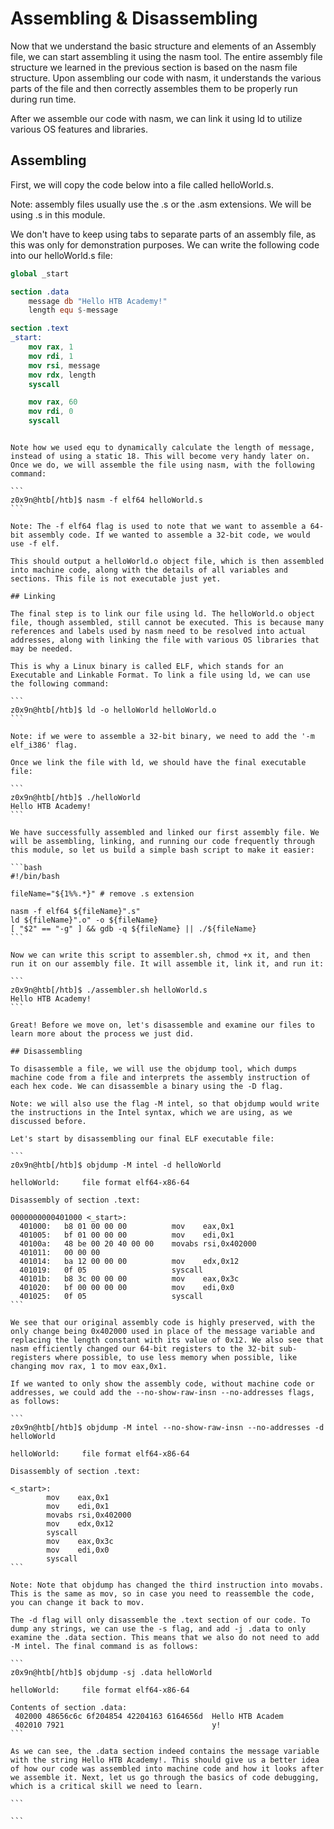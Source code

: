 # Assembling & Disassembling

Now that we understand the basic structure and elements of an Assembly file, we can start assembling it using the nasm tool. The entire assembly file structure we learned in the previous section is based on the nasm file structure. Upon assembling our code with nasm, it understands the various parts of the file and then correctly assembles them to be properly run during run time.

After we assemble our code with nasm, we can link it using ld to utilize various OS features and libraries.

## Assembling

First, we will copy the code below into a file called helloWorld.s.

Note: assembly files usually use the .s or the .asm extensions. We will be using .s in this module.

We don't have to keep using tabs to separate parts of an assembly file, as this was only for demonstration purposes. We can write the following code into our helloWorld.s file:

```nasm
global _start

section .data
    message db "Hello HTB Academy!"
    length equ $-message

section .text
_start:
    mov rax, 1
    mov rdi, 1
    mov rsi, message
    mov rdx, length
    syscall

    mov rax, 60
    mov rdi, 0
    syscall
```

````

Note how we used equ to dynamically calculate the length of message, instead of using a static 18. This will become very handy later on. Once we do, we will assemble the file using nasm, with the following command:

```
z0x9n@htb[/htb]$ nasm -f elf64 helloWorld.s
```

Note: The -f elf64 flag is used to note that we want to assemble a 64-bit assembly code. If we wanted to assemble a 32-bit code, we would use -f elf.

This should output a helloWorld.o object file, which is then assembled into machine code, along with the details of all variables and sections. This file is not executable just yet.

## Linking

The final step is to link our file using ld. The helloWorld.o object file, though assembled, still cannot be executed. This is because many references and labels used by nasm need to be resolved into actual addresses, along with linking the file with various OS libraries that may be needed.

This is why a Linux binary is called ELF, which stands for an Executable and Linkable Format. To link a file using ld, we can use the following command:

```
z0x9n@htb[/htb]$ ld -o helloWorld helloWorld.o
```

Note: if we were to assemble a 32-bit binary, we need to add the '-m elf_i386' flag.

Once we link the file with ld, we should have the final executable file:

```
z0x9n@htb[/htb]$ ./helloWorld
Hello HTB Academy!
```

We have successfully assembled and linked our first assembly file. We will be assembling, linking, and running our code frequently through this module, so let us build a simple bash script to make it easier:

```bash
#!/bin/bash

fileName="${1%%.*}" # remove .s extension

nasm -f elf64 ${fileName}".s"
ld ${fileName}".o" -o ${fileName}
[ "$2" == "-g" ] && gdb -q ${fileName} || ./${fileName}
```

Now we can write this script to assembler.sh, chmod +x it, and then run it on our assembly file. It will assemble it, link it, and run it:

```
z0x9n@htb[/htb]$ ./assembler.sh helloWorld.s
Hello HTB Academy!
```

Great! Before we move on, let's disassemble and examine our files to learn more about the process we just did.

## Disassembling

To disassemble a file, we will use the objdump tool, which dumps machine code from a file and interprets the assembly instruction of each hex code. We can disassemble a binary using the -D flag.

Note: we will also use the flag -M intel, so that objdump would write the instructions in the Intel syntax, which we are using, as we discussed before.

Let's start by disassembling our final ELF executable file:

```
z0x9n@htb[/htb]$ objdump -M intel -d helloWorld

helloWorld:     file format elf64-x86-64

Disassembly of section .text:

0000000000401000 <_start>:
  401000:	b8 01 00 00 00       	mov    eax,0x1
  401005:	bf 01 00 00 00       	mov    edi,0x1
  40100a:	48 be 00 20 40 00 00 	movabs rsi,0x402000
  401011:	00 00 00
  401014:	ba 12 00 00 00       	mov    edx,0x12
  401019:	0f 05                	syscall
  40101b:	b8 3c 00 00 00       	mov    eax,0x3c
  401020:	bf 00 00 00 00       	mov    edi,0x0
  401025:	0f 05                	syscall
```

We see that our original assembly code is highly preserved, with the only change being 0x402000 used in place of the message variable and replacing the length constant with its value of 0x12. We also see that nasm efficiently changed our 64-bit registers to the 32-bit sub-registers where possible, to use less memory when possible, like changing mov rax, 1 to mov eax,0x1.

If we wanted to only show the assembly code, without machine code or addresses, we could add the --no-show-raw-insn --no-addresses flags, as follows:

```
z0x9n@htb[/htb]$ objdump -M intel --no-show-raw-insn --no-addresses -d helloWorld

helloWorld:     file format elf64-x86-64

Disassembly of section .text:

<_start>:
        mov    eax,0x1
        mov    edi,0x1
        movabs rsi,0x402000
        mov    edx,0x12
        syscall
        mov    eax,0x3c
        mov    edi,0x0
        syscall
```

Note: Note that objdump has changed the third instruction into movabs. This is the same as mov, so in case you need to reassemble the code, you can change it back to mov.

The -d flag will only disassemble the .text section of our code. To dump any strings, we can use the -s flag, and add -j .data to only examine the .data section. This means that we also do not need to add -M intel. The final command is as follows:

```
z0x9n@htb[/htb]$ objdump -sj .data helloWorld

helloWorld:     file format elf64-x86-64

Contents of section .data:
 402000 48656c6c 6f204854 42204163 6164656d  Hello HTB Academ
 402010 7921                                 y!
```

As we can see, the .data section indeed contains the message variable with the string Hello HTB Academy!. This should give us a better idea of how our code was assembled into machine code and how it looks after we assemble it. Next, let us go through the basics of code debugging, which is a critical skill we need to learn.

```

```
````
